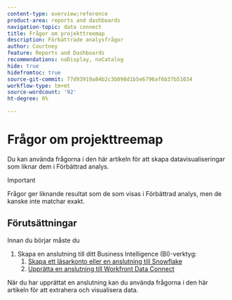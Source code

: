 ```yaml
---
content-type: overview;reference
product-area: reports and dashboards
navigation-topic: data connect
title: Frågor om projekttreemap
description: Förbättrade analysfrågor
author: Courtney
feature: Reports and Dashboards
recommendations: noDisplay, noCatalog
hide: true
hidefromtoc: true
source-git-commit: 77d93919a84b2c3b098d1b5e6796af6b37b51034
workflow-type: tm+mt
source-wordcount: '92'
ht-degree: 0%

---
```



# Frågor om projekttreemap

Du kan använda frågorna i den här artikeln för att skapa datavisualiseringar som liknar dem i Förbättrad analys.

>[!IMPORTANT]
>
>Frågor ger liknande resultat som de som visas i Förbättrad analys, men de kanske inte matchar exakt.


## Förutsättningar

Innan du börjar måste du

1. Skapa en anslutning till ditt Business Intelligence (BI)-verktyg:
   1. [Skapa ett läsarkonto eller en anslutning till Snowflake](/help/quicksilver/reports-and-dashboards/data-lake/create-a-reader-account.md)
   1. [Upprätta en anslutning till Workfront Data Connect](/help/quicksilver/reports-and-dashboards/data-lake/share-data-externally.md)

När du har upprättat en anslutning kan du använda frågorna i den här artikeln för att extrahera och visualisera data.
